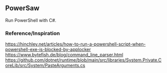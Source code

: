 ## PowerSaw  
Run PowerShell with C#.

### Reference/Inspiration  
https://hinchley.net/articles/how-to-run-a-powershell-script-when-powershell-exe-is-blocked-by-applocker  
https://www.bytefish.de/blog/command_line_parser.html  
https://github.com/dotnet/runtime/blob/main/src/libraries/System.Private.CoreLib/src/System/PasteArguments.cs  
